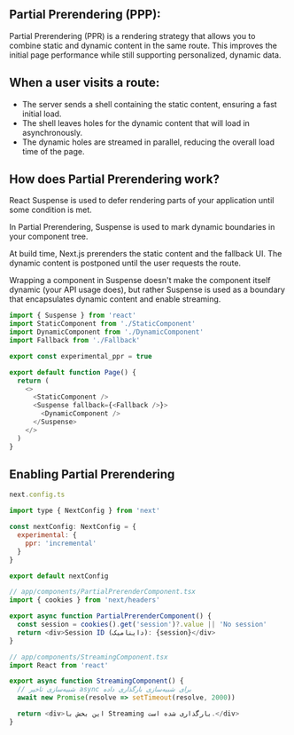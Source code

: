 <!-- @format -->

## Partial Prerendering (PPP):

Partial Prerendering (PPR) is a rendering strategy that allows you to combine static and dynamic content in the same route. This improves the initial page performance while still supporting personalized, dynamic data.

## When a user visits a route:

- The server sends a shell containing the static content, ensuring a fast initial load.
- The shell leaves holes for the dynamic content that will load in asynchronously.
- The dynamic holes are streamed in parallel, reducing the overall load time of the page.

## How does Partial Prerendering work?

React Suspense is used to defer rendering parts of your application until some condition is met.

In Partial Prerendering, Suspense is used to mark dynamic boundaries in your component tree.

At build time, Next.js prerenders the static content and the fallback UI. The dynamic content is postponed until the user requests the route.

Wrapping a component in Suspense doesn't make the component itself dynamic (your API usage does), but rather Suspense is used as a boundary that encapsulates dynamic content and enable streaming.

```javascript
import { Suspense } from 'react'
import StaticComponent from './StaticComponent'
import DynamicComponent from './DynamicComponent'
import Fallback from './Fallback'

export const experimental_ppr = true

export default function Page() {
  return (
    <>
      <StaticComponent />
      <Suspense fallback={<Fallback />}>
        <DynamicComponent />
      </Suspense>
    </>
  )
}
```

## Enabling Partial Prerendering

```javascript
next.config.ts

import type { NextConfig } from 'next'

const nextConfig: NextConfig = {
  experimental: {
    ppr: 'incremental'
  }
}

export default nextConfig

// app/components/PartialPrerenderComponent.tsx
import { cookies } from 'next/headers'

export async function PartialPrerenderComponent() {
  const session = cookies().get('session')?.value || 'No session'
  return <div>Session ID (داینامیک): {session}</div>
}

// app/components/StreamingComponent.tsx
import React from 'react'

export async function StreamingComponent() {
  // شبیه‌سازی تاخیر async برای شبیه‌سازی بارگذاری داده
  await new Promise(resolve => setTimeout(resolve, 2000))

  return <div>این بخش با Streaming بارگذاری شده است.</div>
}
```
